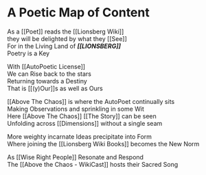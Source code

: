 # A Poetic Map of Content

As a [[Poet]] reads the [[Lionsberg Wiki]]   
they will be delighted by what they [[See]]   
For in the Living Land of ***[[LIONSBERG]]***   
Poetry is a Key   

With [[AutoPoetic License]]  
We can Rise back to the stars  
Returning towards a Destiny  
That is [[(y)Our]]s as well as Ours  

[[Above The Chaos]] is where 
the AutoPoet continually sits  
Making Observations and sprinkling in some Wit  
Here [[Above The Chaos]] [[The Story]] can be seen  
Unfolding across [[Dimensions]] without a single seam  

More weighty incarnate Ideas precipitate into Form  
Where joining the [[Lionsberg Wiki Books]] becomes the New Norm  

As [[Wise Right People]] Resonate and Respond  
The [[Above the Chaos - WikiCast]] hosts their Sacred Song  
